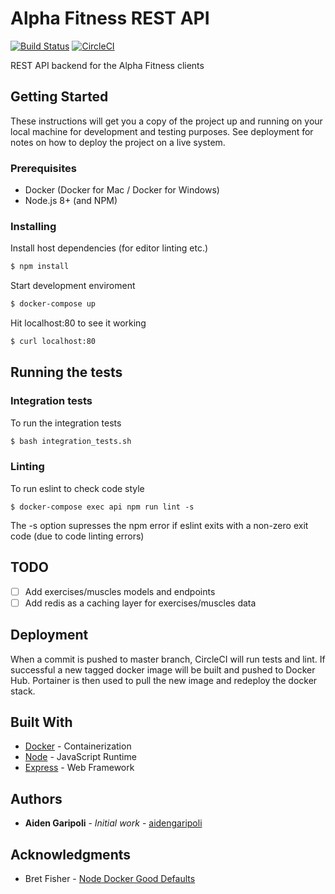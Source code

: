 # Alpha Fitness REST API

[![Build Status](https://semaphoreci.com/api/v1/projects/6f873a38-8d89-4fa3-8396-00fac430b75f/2076448/badge.svg)](https://semaphoreci.com/alpha-fitness/alpha-api)
[![CircleCI](https://circleci.com/gh/aidengaripoli/alpha-api/tree/master.svg?style=svg)](https://circleci.com/gh/aidengaripoli/alpha-api/tree/master)

REST API backend for the Alpha Fitness clients

## Getting Started

These instructions will get you a copy of the project up and running on your local machine for development and testing purposes. See deployment for notes on how to deploy the project on a live system.

### Prerequisites

* Docker (Docker for Mac / Docker for Windows)
* Node.js 8+ (and NPM)

### Installing

Install host dependencies (for editor linting etc.)

```bash
$ npm install
```

Start development enviroment

```bash
$ docker-compose up
```

Hit localhost:80 to see it working

```bash
$ curl localhost:80
```

## Running the tests

### Integration tests

To run the integration tests

```bash
$ bash integration_tests.sh
```

### Linting

To run eslint to check code style

```
$ docker-compose exec api npm run lint -s
```

The -s option supresses the npm error if eslint exits with a non-zero exit code (due to code linting errors)

## TODO

- [ ] Add exercises/muscles models and endpoints
- [ ] Add redis as a caching layer for exercises/muscles data

## Deployment

When a commit is pushed to master branch, CircleCI will run tests and lint. If successful a new tagged docker image will be built and pushed to Docker Hub. Portainer is then used to pull the new image and redeploy the docker stack.

## Built With

* [Docker](https://docs.docker.com/) - Containerization
* [Node](https://nodejs.org/en/about/) - JavaScript Runtime
* [Express](https://expressjs.com/) - Web Framework

## Authors

* **Aiden Garipoli** - *Initial work* - [aidengaripoli](https://github.com/aidengaripoli)

## Acknowledgments

* Bret Fisher - [Node Docker Good Defaults](https://github.com/BretFisher/node-docker-good-defaults)
